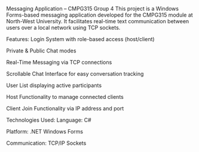 Messaging Application – CMPG315 Group 4
This project is a Windows Forms-based messaging application developed for the CMPG315 module at North-West University. It facilitates real-time text communication between users over a local network using TCP sockets.

Features:
Login System with role-based access (host/client)

Private & Public Chat modes

Real-Time Messaging via TCP connections

Scrollable Chat Interface for easy conversation tracking

User List displaying active participants

Host Functionality to manage connected clients

Client Join Functionality via IP address and port

Technologies Used:
Language: C#

Platform: .NET Windows Forms

Communication: TCP/IP Sockets
